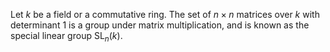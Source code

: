 Let $k$ be a field or a commutative ring. The set of $n\times n$ matrices over $k$ with determinant 1 is a group under matrix multiplication, and is known as the special linear group $\mathop{\mathrm{SL}}_n(k)$.
